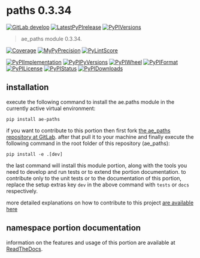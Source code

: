 <!-- THIS FILE IS EXCLUSIVELY MAINTAINED by the project ae.ae V0.3.94 -->
<!-- THIS FILE IS EXCLUSIVELY MAINTAINED by the project aedev.tpl_namespace_root V0.3.14 -->
# paths 0.3.34

[![GitLab develop](https://img.shields.io/gitlab/pipeline/ae-group/ae_paths/develop?logo=python)](
    https://gitlab.com/ae-group/ae_paths)
[![LatestPyPIrelease](
    https://img.shields.io/gitlab/pipeline/ae-group/ae_paths/release0.3.32?logo=python)](
    https://gitlab.com/ae-group/ae_paths/-/tree/release0.3.32)
[![PyPIVersions](https://img.shields.io/pypi/v/ae_paths)](
    https://pypi.org/project/ae-paths/#history)

>ae_paths module 0.3.34.

[![Coverage](https://ae-group.gitlab.io/ae_paths/coverage.svg)](
    https://ae-group.gitlab.io/ae_paths/coverage/index.html)
[![MyPyPrecision](https://ae-group.gitlab.io/ae_paths/mypy.svg)](
    https://ae-group.gitlab.io/ae_paths/lineprecision.txt)
[![PyLintScore](https://ae-group.gitlab.io/ae_paths/pylint.svg)](
    https://ae-group.gitlab.io/ae_paths/pylint.log)

[![PyPIImplementation](https://img.shields.io/pypi/implementation/ae_paths)](
    https://gitlab.com/ae-group/ae_paths/)
[![PyPIPyVersions](https://img.shields.io/pypi/pyversions/ae_paths)](
    https://gitlab.com/ae-group/ae_paths/)
[![PyPIWheel](https://img.shields.io/pypi/wheel/ae_paths)](
    https://gitlab.com/ae-group/ae_paths/)
[![PyPIFormat](https://img.shields.io/pypi/format/ae_paths)](
    https://pypi.org/project/ae-paths/)
[![PyPILicense](https://img.shields.io/pypi/l/ae_paths)](
    https://gitlab.com/ae-group/ae_paths/-/blob/develop/LICENSE.md)
[![PyPIStatus](https://img.shields.io/pypi/status/ae_paths)](
    https://libraries.io/pypi/ae-paths)
[![PyPIDownloads](https://img.shields.io/pypi/dm/ae_paths)](
    https://pypi.org/project/ae-paths/#files)


## installation


execute the following command to install the
ae.paths module
in the currently active virtual environment:
 
```shell script
pip install ae-paths
```

if you want to contribute to this portion then first fork
[the ae_paths repository at GitLab](
https://gitlab.com/ae-group/ae_paths "ae.paths code repository").
after that pull it to your machine and finally execute the
following command in the root folder of this repository
(ae_paths):

```shell script
pip install -e .[dev]
```

the last command will install this module portion, along with the tools you need
to develop and run tests or to extend the portion documentation. to contribute only to the unit tests or to the
documentation of this portion, replace the setup extras key `dev` in the above command with `tests` or `docs`
respectively.

more detailed explanations on how to contribute to this project
[are available here](
https://gitlab.com/ae-group/ae_paths/-/blob/develop/CONTRIBUTING.rst)


## namespace portion documentation

information on the features and usage of this portion are available at
[ReadTheDocs](
https://ae.readthedocs.io/en/latest/_autosummary/ae.paths.html
"ae_paths documentation").
